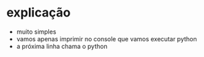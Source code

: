 # explicação

- muito simples
- vamos apenas imprimir no console que vamos executar python
- a próxima linha chama o python
